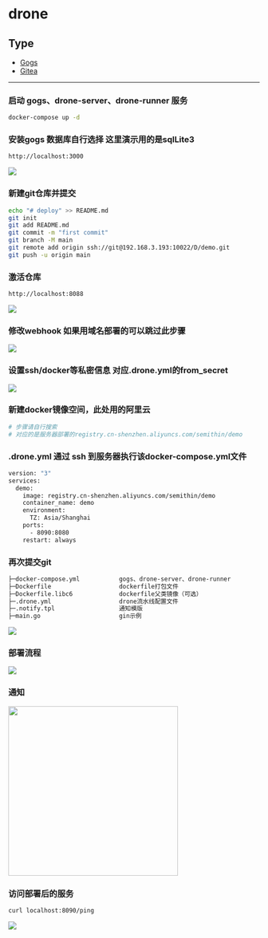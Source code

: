 # drone

## Type

- [Gogs](README.MD)
- [Gitea](README_GITEA.MD)

---

### 启动 gogs、drone-server、drone-runner 服务

```bash
docker-compose up -d
```

### 安装gogs 数据库自行选择 这里演示用的是sqlLite3
```bash
http://localhost:3000
```
<image src="images/1.png"/>

### 新建git仓库并提交
```bash
echo "# deploy" >> README.md
git init
git add README.md
git commit -m "first commit"
git branch -M main
git remote add origin ssh://git@192.168.3.193:10022/D/demo.git
git push -u origin main
```

### 激活仓库
```bash
http://localhost:8088
```
<image src="images/2.png"/>


### 修改webhook 如果用域名部署的可以跳过此步骤

<image src="images/3.png"/>


### 设置ssh/docker等私密信息 对应.drone.yml的from_secret
<image src="images/4.png"/>


### 新建docker镜像空间，此处用的阿里云
```bash
# 步骤请自行搜索
# 对应的是服务器部署的registry.cn-shenzhen.aliyuncs.com/semithin/demo
```


###  .drone.yml 通过 ssh 到服务器执行该docker-compose.yml文件

```bash
version: "3"
services:
  demo:
    image: registry.cn-shenzhen.aliyuncs.com/semithin/demo
    container_name: demo
    environment:
      TZ: Asia/Shanghai
    ports:
      - 8090:8080
    restart: always
```

### 再次提交git
```bash
├─docker-compose.yml           gogs、drone-server、drone-runner
├─Dockerfile                   dockerfile打包文件
├─Dockerfile.libc6             dockerfile父类镜像（可选）
├─.drone.yml                   drone流水线配置文件
├─.notify.tpl                  通知模版
├─main.go                      gin示例
```
<image src="images/5.png"/>


### 部署流程

<image src="images/6.png"/>


### 通知

<image width="340" src="images/7.png"/>


### 访问部署后的服务

```bash
curl localhost:8090/ping
```

<image src="images/8.png"/>
